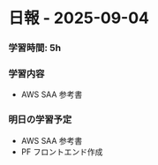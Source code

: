 # 日報 - 2025-09-04

### 学習時間: 5h

### 学習内容

- AWS SAA 参考書

### 明日の学習予定

- AWS SAA 参考書
- PF フロントエンド作成
